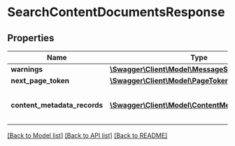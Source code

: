 # SearchContentDocumentsResponse

## Properties
Name | Type | Description | Notes
------------ | ------------- | ------------- | -------------
**warnings** | [**\Swagger\Client\Model\MessageSet**](MessageSet.md) |  | [optional] 
**next_page_token** | [**\Swagger\Client\Model\PageToken**](PageToken.md) |  | [optional] 
**content_metadata_records** | [**\Swagger\Client\Model\ContentMetadataRecordList**](ContentMetadataRecordList.md) | The content metadata records. | 

[[Back to Model list]](../README.md#documentation-for-models) [[Back to API list]](../README.md#documentation-for-api-endpoints) [[Back to README]](../README.md)


